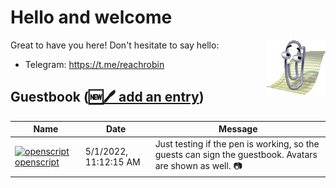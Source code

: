 # Hello and welcome

<img src="clippy.gif" alt="Clippy is wondering what is going on here" align="right" />

Great to have you here! Don't hesitate to say hello:

- Telegram: https://t.me/reachrobin

## Guestbook ([🆕🖊️ add an entry](https://github.com/openscript/openscript/issues/1#issuecomment-new))
| Name | Date | Message |
|---|---|---|
|[![openscript](https://avatars.githubusercontent.com/u/1105080?s=24&u=1066b35d8537f2e8ab791d845fb3d4aecb0e9e7f&v=4)openscript](https://github.com/openscript)|5/1/2022, 11:12:15 AM|Just testing if the pen is working, so the guests can sign the guestbook. Avatars are shown as well. 📷|
